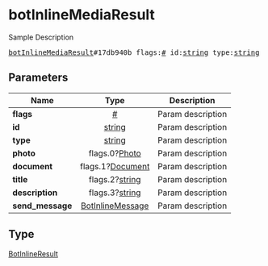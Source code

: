 # botInlineMediaResult

Sample Description

<pre>
<a href="../constructor/botInlineMediaResult.md">botInlineMediaResult</a>#17db940b flags:<a href="../type/#.md">#</a> id:<a href="../type/string.md">string</a> type:<a href="../type/string.md">string</a> photo:flags.0?<a href="../type/Photo.md">Photo</a> document:flags.1?<a href="../type/Document.md">Document</a> title:flags.2?<a href="../type/string.md">string</a> description:flags.3?<a href="../type/string.md">string</a> send_message:<a href="../type/BotInlineMessage.md">BotInlineMessage</a> = <a href="../type/BotInlineResult.md">BotInlineResult</a>;
</pre>
## Parameters

| Name | Type | Description |
|------|:----:|-------------|
| **flags** | <a href="../type/#.md">#</a> | Param description |
| **id** | <a href="../type/string.md">string</a> | Param description |
| **type** | <a href="../type/string.md">string</a> | Param description |
| **photo** | flags.0?<a href="../type/Photo.md">Photo</a> | Param description |
| **document** | flags.1?<a href="../type/Document.md">Document</a> | Param description |
| **title** | flags.2?<a href="../type/string.md">string</a> | Param description |
| **description** | flags.3?<a href="../type/string.md">string</a> | Param description |
| **send_message** | <a href="../type/BotInlineMessage.md">BotInlineMessage</a> | Param description |

## Type

<a href="../type/BotInlineResult.md">BotInlineResult</a>
